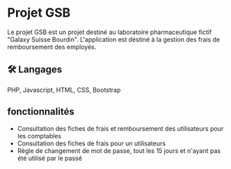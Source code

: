 # Projet GSB

Le projet GSB est un projet destiné au laboratoire pharmaceutique fictif "Galaxy Suisse Bourdin". L'application est déstiné à la gestion des frais de remboursement des employés.



## 🛠 Langages
PHP, Javascript, HTML, CSS, Bootstrap


## fonctionnalités

- Consultation des fiches de frais et remboursement des utilisateurs pour les comptables
- Consultation des fiches de frais pour un utilisateurs
- Règle de changement de mot de passe, tout les 15 jours et n'ayant pas été utilisé par le passé
